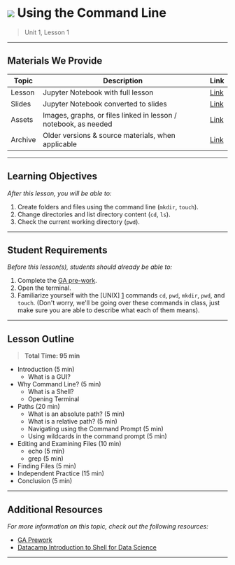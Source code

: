 <!--
Questions? Comments?:
1. Log an issue to this repo to alert us of a problem.
2. Suggest an edit yourself by forking this repo, making edits, and submitting a pull request with your changes back to our master branch.
3. Reach out to the data team on Slack and share your thoughts!
-->

# ![](https://ga-dash.s3.amazonaws.com/production/assets/logo-9f88ae6c9c3871690e33280fcf557f33.png) Using the Command Line

> Unit 1, Lesson 1

<!--- Unit and Lesson or sequence information. This template is an instructor-facing description of lesson contents. Students who fork these repos may also be able to view. --->

---

## Materials We Provide

<!--- This section is a table of contents for the lesson. The table structure breaks down typical lesson resources into types, distinguishing between lesson notebooks and other supporting materials. Note that the table below demonstrates the total possible range of materials; most lessons won't require all of the categories below. Also note that every item in the repo should get its own line and link, like the example shown for data. --->

| Topic | Description | Link |
| --- | --- | --- |
| Lesson | Jupyter Notebook with full lesson | [Link](./command-line.ipynb)|
| Slides | Jupyter Notebook converted to slides | [Link](./command-line.slides.html)|
| Assets | Images, graphs, or files linked in lesson / notebook, as needed | [Link](./assets/)|
| Archive | Older versions & source materials, when applicable  | [Link](./archive) |

---

## Learning Objectives

<!--- This section lists the learning objectives of the lesson. For information on how to write clear learning objectives, see: http://ii.library.jhu.edu/2016/07/20/writing-effective-learning-objectives/ --->

*After this lesson, you will be able to:*

1. Create folders and files using the command line (`mkdir`, `touch`).
1. Change directories and list directory content (`cd`, `ls`).
1. Check the current working directory (`pwd`).

---

## Student Requirements

<!--- This section explains the relevant prerequisites; in other words, what do students need to know to be able to benefit and perform the tasks required in this lesson? This includes lists of skills or prior learning objectives --->

*Before this lesson(s), students should already be able to:*

1. Complete the [GA pre-work](http://generalassembly.github.io/prework/cl/#/).
1. Open the terminal.
1. Familiarize yourself with the [UNIX] [1] commands `cd`, `pwd`, `mkdir`, `pwd`, and `touch`. (Don't worry,
    we'll be going over these commands in class, just make sure you are able to describe what each of them means).

[1]: http://mally.stanford.edu/~sr/computing/basic-unix.html    "UNIX"

---

## Lesson Outline

<!--- This section outlines the lesson plan with relevant sections and subsections, providing both the total time required as well as suggestions for timing in each subsection --->

> **Total Time: 95 min**

- Introduction (5 min)
  - What is a GUI?
- Why Command Line? (5 min)
  - What is a Shell?
  - Opening Terminal
- Paths (20 min)
  - What is an absolute path? (5 min)
  - What is a relative path? (5 min)
  - Navigating using the Command Prompt (5 min)
  - Using wildcards in the command prompt (5 min)
- Editing and Examining Files (10 min)
  - echo (5 min)
  - grep (5 min)
- Finding Files (5 min)
- Independent Practice (15 min)
- Conclusion (5 min)

---

## Additional Resources

<!--- This section lists useful reference materials that can inform, extend, or deepen a student's understanding of the material. While this may seem like a "nice to have" feature, we normally see a range of advanced and remedial students in our classes. Curating these resources allows us to provide targeted materials and suggestions that instructors can use to support different student needs. --->

*For more information on this topic, check out the following resources:*

- [GA Prework](http://generalassembly.github.io/prework/cl/#/)
- [Datacamp Introduction to Shell for Data Science](https://www.datacamp.com/courses/introduction-to-shell-for-data-science)

---